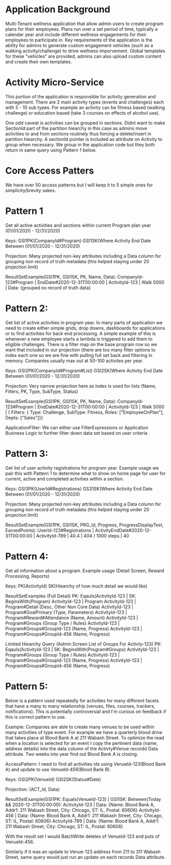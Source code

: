 # Application Background

Multi-Tenant wellness application that allow admin users to create program plans for their employees.  Plans run over a set period of time, typically a calendar year and include different wellness engagements for their employees to participate in.  Key requirements of the application is the ability for admins to generate custom engagement vehicles (such as a walking activity/challenge) to drive wellness imporvement.  Global templates for these "vehicles" are provided, admins can also upload custom content and create their own templates.  

# Activity Micro-Service

This portion of the application is responsible for activity generation and management.  There are 2 main activity types (events and challenges) each with 5 - 10 sub types.  For example an activity can be fitness based (walking challenge) or education based (take 3 courses on effects of alcohol use).  

One odd caveat is activities can be grouped in sections.  Didnt want to make SectionId part of the partition hiearchy in this case as admins move activities to and from sections routinely thus forcing a delete/insert in partition hiearchy.  A sectionId pointer is included as attribute on Activity to group when necessary.  We group in the application code but they both return in same query using Pattern 1 below.  

# Core Access Patters
We have over 50 access patterns but I will keep it to 5 simple ones for simplicity/brevity sakes.  

# Pattern 1
Get all active activities and sections within current Program plan year (01/01/2020 - 12/31/2020)

Keys: 
GSI1PK(CompanyId#Program)  GSI1SK(Where Activity End Date Between (01/01/2020 - 12/31/2020)

Projection: 
Many projected non-key attributes including a Data column for grouping non record of truth metadata (this helped staying under 20 projection limit)

ResultSetExample(GSI1PK, GSI1SK, PK, Name, Data): 
CompanyId-123#Program | EndDate#2020-12-31T00:00:00 | ActivityId-123 | Walk 5000 | Data: {grouped no record of truth data}

# Pattern 2:
Get list of active activities in program year.  In many parts of application we need to create either simple grids, drop downs, dashboards for applications or to find activities for back end processing.  A simple example of this is whenever a new employee starts a lambda is triggered to add them to eligible challenges.  There is a filter map on the base program row so we want that included in our projection (there are too many filter options to index each one so we are fine with pulling full set back and filtering in memory.  Companies usually max out at 50-100 activites per year.  

Keys: 
GSI2PK(CompanyId#Program#List)  GSI2SK(Where Activity End Date Between (01/01/2020 - 12/31/2020)

Projection: Very narrow projection here as index is used for lists (Name, Filters, PK, Type, SubType, Status)

ResultSetExample(GSI1PK, GSI1SK, PK, Name, Data): 
CompanyId-123#Program | EndDate#2020-12-31T00:00:00 | ActivityId-123 | Walk 5000 | { Filters: { Type: Challenge, SubType: Fitness, Roles: ["EmployeeOnPlan"], Depts: ["Sales"]}}

ApplicationFilter: 
We can either use FilterExpressions or Application Business Logic to further filter down data set based on user criteria

# Pattern 3:
Get list of user activity registrations for program year. Example usage we pair this with Pattern 1 to determine what to show on home page for user for current, active and completed activities within a section.    

Keys: 
GSI3PK(UserId#Registrations)  GS31SK(Where Activity End Date Between (01/01/2020 - 12/31/2020)

Projection: 
Many projected non-key attributes including a Data column for grouping non record of truth metadata (this helped staying under 20 projection limit)

ResultSetExample(GSI1PK, GSI1SK, PRG_Id, Progress, ProgressDisplayTest, EarnedPoints):
UserId-123#Registrations | ActivityEndDate#2020-12-31T00:00:00 | ActivityId-789 | 40.4 | 404 / 1000 steps | 40

# Pattern 4:
Get all information about a program.  Example usage (Detail Screen, Reward Processing, Reports)

Keys: 
PK(ActivityId) SK(Hiearchy of how much detail we would like)

ResultSetExamples (Full Detail) PK: Eqauls(ActivityId-123 | SK: BeginsWith(Program)
ActivityId-123 | Program
ActivityId-123 | Program#Detail (Desc, Other Non Core Data)
ActivityId-123 | Program#GoalPrimary (Type, Parameters)
ActivityId-123 | Program#Reward#Attendance (Name, Amount)
ActivityId-123 | Program#Groups (Group Type / Rules)
ActivityId-123 | Program#Groups#GroupId-123 (Name, Progress)
ActivityId-123 | Program#Groups#GroupId-456 (Name, Progress)

Limited Hiearchy Query (Admin Screen List of Groups For Activty-123) PK: Eqauls(ActivityId-123 | SK: BeginsWith(Program#Groups)
ActivityId-123 | Program#Groups (Group Type / Rules)
ActivityId-123 | Program#Groups#GroupId-123 (Name, Progress)
ActivityId-123 | Program#Groups#GroupId-456 (Name, Progress)

# Pattern 5:
Below is a pattern used repeatedly for activities for many different facets that have a many to many relationship (venues, files, courses, trackers, notifications).  This is potentially controversial and I'm curious on feedback if this is correct pattern to use.  

Example:
Companies are able to create many venues to be used within many activities of type event.  For example we have a quarterly blood drive that takes place at Blood Bank A at 211 Wabash Street.  To optimize the read when a location is selected for an event I copy the pertinent data (name, address details) into the data column of the Activty#Venue recordd Data attribute.  Two weeks into year find out Blood Bank A is closing.  

AccessPattern:
I need to find all activities ids using VenueId-123(Blood Bank A) and update to use VenueId-456(Blood Bank B).

Keys: 
GSI2PK(VenueId) GSI2SK(Status#Date)

Projection: 
(ACT_Id, Data)

ResultSetExample(GSI1PK: Equals(VenueId-123) | GSI1SK: Between(Today && 2020-12-31T00:00:00): 
ActivityId-123 | Data: {Name: Blood Bank A, Addr1: 211 Wabash Street, City: Chicago, ST: IL, Postal: 60606}
ActivityId-456 | Data: {Name: Blood Bank A, Addr1: 211 Wabash Street, City: Chicago, ST: IL, Postal: 60606}
ActivityId-789 | Data: {Name: Blood Bank A, Addr1: 211 Wabash Street, City: Chicago, ST: IL, Postal: 60606}

With the result set I would BatchWrite deletes of VenueId-123 and puts of VenueId-456.  

Similarly if it was an update to Venue-123 address from 211 to 311 Wabash Street, same query would just run an update on each records Data attribute.  
